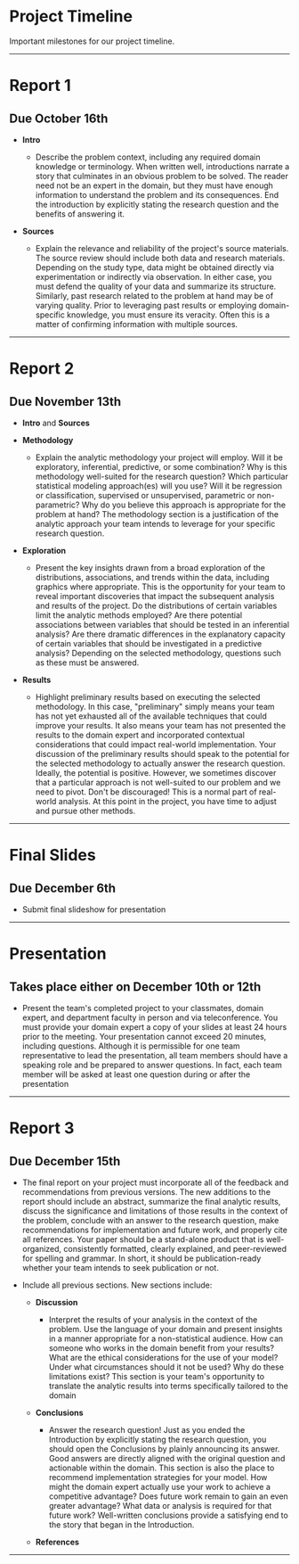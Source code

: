 # Project Timeline
Important milestones for our project timeline.

---

# Report 1
## Due October 16th

  - **Intro**
    - Describe the problem context, including any required domain knowledge or terminology. When written well, introductions narrate a story that culminates in an obvious problem to be solved. The reader need not be an expert in the domain, but they must have enough information to understand the problem and its consequences. End the introduction by explicitly stating the research question and the benefits of answering it.
      
  - **Sources**
    - Explain the relevance and reliability of the project's source materials. The source review should include both data and research materials. Depending on the study type, data might be obtained directly via experimentation or indirectly via observation. In either case, you must defend the quality of your data and summarize its structure. Similarly, past research related to the problem at hand may be of varying quality. Prior to leveraging past results or employing domain-specific knowledge, you must ensure its veracity. Often this is a matter of confirming information with multiple sources.

---

# Report 2
## Due November 13th

  - **Intro** and **Sources**
    
  - **Methodology**
    - Explain the analytic methodology your project will employ. Will it be exploratory, inferential, predictive, or some combination? Why is this methodology well-suited for the research question? Which particular statistical modeling approach(es) will you use? Will it be regression or classification, supervised or unsupervised, parametric or non-parametric? Why do you believe this approach is appropriate for the problem at hand? The methodology section is a justification of the analytic approach your team intends to leverage for your specific research question.
      
  - **Exploration**
    - Present the key insights drawn from a broad exploration of the distributions, associations, and trends within the data, including graphics where appropriate. This is the opportunity for your team to reveal important discoveries that impact the subsequent analysis and results of the project. Do the distributions of certain variables limit the analytic methods employed? Are there potential associations between variables that should be tested in an inferential analysis? Are there dramatic differences in the explanatory capacity of certain variables that should be investigated in a predictive analysis? Depending on the selected methodology, questions such as these must be answered.
   
  - **Results**
    - Highlight preliminary results based on executing the selected methodology. In this case, "preliminary" simply means your team has not yet exhausted all of the available techniques that could improve your results. It also means your team has not presented the results to the domain expert and incorporated contextual considerations that could impact real-world implementation. Your discussion of the preliminary results should speak to the potential for the selected methodology to actually answer the research question. Ideally, the potential is positive. However, we sometimes discover that a particular approach is not well-suited to our problem and we need to pivot. Don't be discouraged! This is a normal part of real-world analysis. At this point in the project, you have time to adjust and pursue other methods.     

---

# Final Slides
## Due December 6th

  - Submit final slideshow for presentation

---

# Presentation
## Takes place either on December 10th or 12th

  - Present the team's completed project to your classmates, domain expert, and department faculty in person and via teleconference. You must provide your domain expert a copy of your slides at least 24 hours prior to the meeting. Your presentation cannot exceed 20 minutes, including questions. Although it is permissible for one team representative to lead the presentation, all team members should have a speaking role and be prepared to answer questions. In fact, each team member will be asked at least one question during or after the presentation

---

# Report 3
## Due December 15th

  - The final report on your project must incorporate all of the feedback and recommendations from previous versions. The new additions to the report should include an abstract, summarize the final analytic results, discuss the significance and limitations of those results in the context of the problem, conclude with an answer to the research question, make recommendations for implementation and future work, and properly cite all references. Your paper should be a stand-alone product that is well-organized, consistently formatted, clearly explained, and peer-reviewed for spelling and grammar. In short, it should be publication-ready whether your team intends to seek publication or not.
    
  - Include all previous sections. New sections include:
    
    - **Discussion**
      - Interpret the results of your analysis in the context of the problem. Use the language of your domain and present insights in a manner appropriate for a non-statistical audience. How can someone who works in the domain benefit from your results? What are the ethical considerations for the use of your model? Under what circumstances should it not be used? Why do these limitations exist? This section is your team's opportunity to translate the analytic results into terms specifically tailored to the domain
        
    - **Conclusions**
      - Answer the research question! Just as you ended the Introduction by explicitly stating the research question, you should open the Conclusions by plainly announcing its answer. Good answers are directly aligned with the original question and actionable within the domain. This section is also the place to recommend implementation strategies for your model. How might the domain expert actually use your work to achieve a competitive advantage? Does future work remain to gain an even greater advantage? What data or analysis is required for that future work? Well-written conclusions provide a satisfying end to the story that began in the Introduction.
     
    - **References**

---
